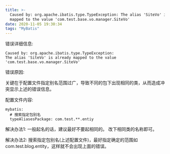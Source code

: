 ```yaml
---
title: >-
  Caused by: org.apache.ibatis.type.TypeException: The alias 'SiteVo' is already
  mapped to the value 'com.test.base.vo.manager.SiteVo'
date: 2020-11-05 19:30:34
tags: "MyBatis"
---
```


错误详细信息:
```
Caused by: org.apache.ibatis.type.TypeException: 
The alias 'SiteVo' is already mapped to the value 'com.test.base.vo.manager.SiteVo'

```
错误原因:
<!--more-->
关键在于配置文件指定别名范围过广，导致不同的包下出现相同的类，从而造成冲突显示上述的错误信息。

配置文件内容:
```
mybatis:
  # 搜索指定包别名
  typeAliasesPackage: com.test.**.entiy

```

解决办法1:
一般起名的话，建议最好不要起相同的。
改下相同类的名称即可。

解决办法2:
搜索指定包别名(上述配置文件)，最好指定确定的范围如com.test.blog.entity，这样就不会出现上面的错误。

